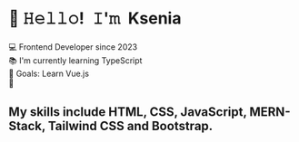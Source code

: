 <h1 align="left">👋 𝙷𝚎𝚕𝚕𝚘! 𝙸'𝚖 Ksenia</h1>

###


<p align="left">💻 Frontend Developer since 2023<br>📚 I'm currently learning TypeScript<br>🎯 Goals: Learn Vue.js<br>🎲 </p>

###

<h2 align="left">My skills include HTML, CSS, JavaScript, MERN-Stack, Tailwind CSS and Bootstrap.</h2>

